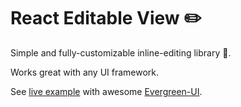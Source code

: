 # React Editable View ✏️

Simple and fully-customizable inline-editing library 🤗.

Works great with any UI framework.

See [live example](https://codesandbox.io/embed/reacteditablefieldexample-ee4kr) with awesome [Evergreen-UI](https://evergreen.segment.com/).
